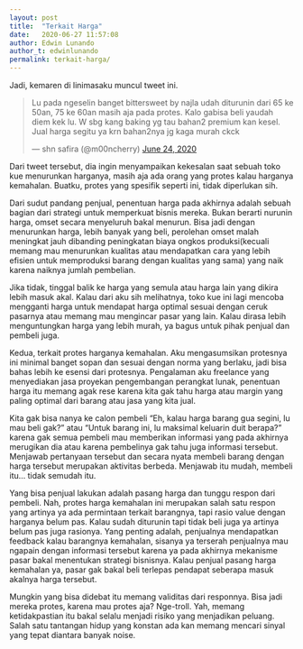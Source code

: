 ```yaml
---
layout: post
title:  "Terkait Harga"
date:   2020-06-27 11:57:08
author: Edwin Lunando
author_t: edwinlunando
permalink: terkait-harga/
---
```


Jadi, kemaren di linimasaku muncul tweet ini.

<blockquote class="twitter-tweet"><p lang="in" dir="ltr">Lu pada ngeselin banget bittersweet by najla udah diturunin dari 65 ke 50an, 75 ke 60an masih aja pada protes. Kalo gabisa beli yaudah diem kek lu. W sbg kang baking yg tau bahan2 premium kan kesel. Jual harga segitu ya krn bahan2nya jg kaga murah ckck</p>&mdash; shn safira (@m00ncherry) <a href="https://twitter.com/m00ncherry/status/1275924242668720128?ref_src=twsrc%5Etfw">June 24, 2020</a></blockquote> <script async src="https://platform.twitter.com/widgets.js" charset="utf-8"></script>

Dari tweet tersebut, dia ingin menyampaikan kekesalan saat sebuah toko kue menurunkan harganya, masih aja ada orang yang protes kalau harganya kemahalan. Buatku, protes yang spesifik seperti ini, tidak diperlukan sih.

Dari sudut pandang penjual, penentuan harga pada akhirnya adalah sebuah bagian dari strategi untuk memperkuat bisnis mereka. Bukan berarti nurunin harga, omset secara menyeluruh bakal menurun. Bisa jadi dengan menurunkan harga, lebih banyak yang beli, perolehan omset malah meningkat jauh dibanding peningkatan biaya ongkos produksi(kecuali memang mau menurunkan kualitas atau mendapatkan cara yang lebih efisien untuk memproduksi barang dengan kualitas yang sama) yang naik karena naiknya jumlah pembelian.

Jika tidak, tinggal balik ke harga yang semula atau harga lain yang dikira lebih masuk akal. Kalau dari aku sih melihatnya, toko kue ini lagi mencoba mengganti harga untuk mendapat harga optimal sesuai dengan ceruk pasarnya atau memang mau mengincar pasar yang lain. Kalau dirasa lebih menguntungkan harga yang lebih murah, ya bagus untuk pihak penjual dan pembeli juga.

Kedua, terkait protes harganya kemahalan. Aku mengasumsikan protesnya ini minimal banget sopan dan sesuai dengan norma yang berlaku, jadi bisa bahas lebih ke esensi dari protesnya. Pengalaman aku freelance yang menyediakan jasa proyekan pengembangan perangkat lunak, penentuan harga itu memang agak rese karena kita gak tahu harga atau margin yang paling optimal dari barang atau jasa yang kita jual.

Kita gak bisa nanya ke calon pembeli “Eh, kalau harga barang gua segini, lu mau beli gak?” atau “Untuk barang ini, lu maksimal keluarin duit berapa?” karena gak semua pembeli mau memberikan informasi yang pada akhirnya merugikan dia atau karena pembelinya gak tahu juga informasi tersebut. Menjawab pertanyaan tersebut dan secara nyata membeli barang dengan harga tersebut merupakan aktivitas berbeda. Menjawab itu mudah, membeli itu… tidak semudah itu.

Yang bisa penjual lakukan adalah pasang harga dan tunggu respon dari pembeli. Nah, protes harga kemahalan ini merupakan salah satu respon yang artinya ya ada permintaan terkait barangnya, tapi rasio value dengan harganya belum pas. Kalau sudah diturunin tapi tidak beli juga ya artinya belum pas juga rasionya. Yang penting adalah, penjualnya mendapatkan feedback kalau barangnya kemahalan, sisanya ya terserah penjualnya mau ngapain dengan informasi tersebut karena ya pada akhirnya mekanisme pasar bakal menentukan strategi bisnisnya. Kalau penjual pasang harga kemahalan ya, pasar gak bakal beli terlepas pendapat seberapa masuk akalnya harga tersebut.

Mungkin yang bisa didebat itu memang validitas dari responnya. Bisa jadi mereka protes, karena mau protes aja? Nge-troll. Yah, memang ketidakpastian itu bakal selalu menjadi risiko yang menjadikan peluang. Salah satu tantangan hidup yang konstan ada kan memang mencari sinyal yang tepat diantara banyak noise.



